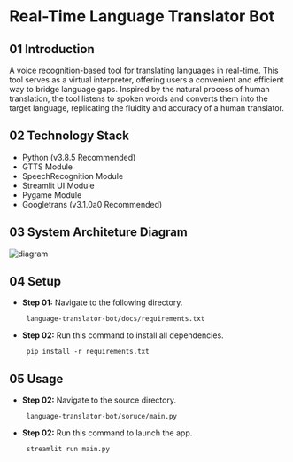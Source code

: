 # Real-Time Language Translator Bot

## 01 Introduction

A voice recognition-based tool for translating languages in real-time. This tool serves as a virtual interpreter, offering users a convenient and efficient way to bridge language gaps. Inspired by the natural process of human translation, the tool listens to spoken words and converts them into the target language, replicating the fluidity and accuracy of a human translator.

 ## 02 Technology Stack

 - Python (v3.8.5 Recommended)
 - GTTS Module
 - SpeechRecognition Module
 - Streamlit UI Module 
 - Pygame Module
 - Googletrans (v3.1.0a0 Recommended)

 ## 03 System Architeture Diagram

 ![diagram](docs/media/1-system-architeture.png)

## 04 Setup

- **Step 01:** Navigate to the following directory.

  ```
   language-translator-bot/docs/requirements.txt
  ```

- **Step 02:** Run this command to install all dependencies.

  ```
   pip install -r requirements.txt
  ```



## 05 Usage

- **Step 02:** Navigate to the source directory.

  ```
   language-translator-bot/soruce/main.py
  ```


- **Step 02:** Run this command to launch the app.

  ```
   streamlit run main.py
  ```

